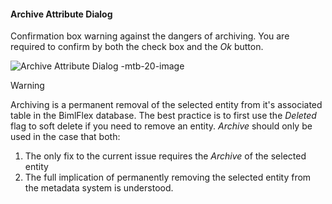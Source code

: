 #### Archive Attribute Dialog

Confirmation box warning against the dangers of archiving.  You are required to confirm by both the check box and the *Ok* button.

![Archive Attribute Dialog -mtb-20-image](images/bimlflex-app-dialog-archive-attribute.png "Archive Attribute Dialog")

>[!WARNING]
> Archiving is a permanent removal of the selected entity from it's associated table in the BimlFlex database.  The best practice is to first use the *Deleted* flag to soft delete if you need to remove an entity.  *Archive* should only be used in the case that both:
>
> 1. The only fix to the current issue requires the *Archive* of the selected entity
> 2. The full implication of permanently removing the selected entity from the metadata system is understood.

